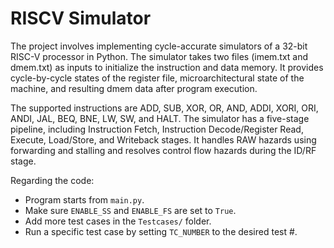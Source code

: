 # RISCV Simulator

The project involves implementing cycle-accurate simulators of a 32-bit RISC-V processor in Python. The simulator takes two files (imem.txt and dmem.txt) as inputs to initialize the instruction and data memory. It provides cycle-by-cycle states of the register file, microarchitectural state of the machine, and resulting dmem data after program execution.

The supported instructions are ADD, SUB, XOR, OR, AND, ADDI, XORI, ORI, ANDI, JAL, BEQ, BNE, LW, SW, and HALT. The simulator has a five-stage pipeline, including Instruction Fetch, Instruction Decode/Register Read, Execute, Load/Store, and Writeback stages. It handles RAW hazards using forwarding and stalling and resolves control flow hazards during the ID/RF stage.

Regarding the code:
- Program starts from `main.py`.
- Make sure `ENABLE_SS` and `ENABLE_FS` are set to `True`.
- Add more test cases in the `Testcases/` folder.
- Run a specific test case by setting `TC_NUMBER` to the desired test #.


